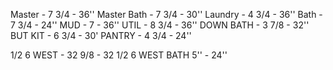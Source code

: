 Master - 7 3/4 - 36''
Master Bath - 7 3/4 - 30''
Laundry - 4 3/4 - 36''
Bath - 7 3/4 - 24''
MUD - 7 - 36''
UTIL - 8 3/4 - 36''
DOWN BATH - 3 7/8 - 32''
BUT KIT - 6 3/4 - 30'
PANTRY - 4 3/4 - 24''

1/2 6 WEST - 32 9/8 - 32
1/2 6 WEST BATH 5'' - 24''